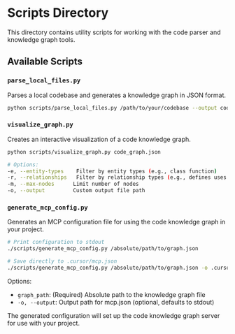 # Scripts Directory

This directory contains utility scripts for working with the code parser and knowledge graph tools.

## Available Scripts

### `parse_local_files.py`
Parses a local codebase and generates a knowledge graph in JSON format.

```bash
python scripts/parse_local_files.py /path/to/your/codebase --output code_graph.json
```

### `visualize_graph.py`
Creates an interactive visualization of a code knowledge graph.

```bash
python scripts/visualize_graph.py code_graph.json

# Options:
-e, --entity-types    Filter by entity types (e.g., class function)
-r, --relationships   Filter by relationship types (e.g., defines uses calls)
-m, --max-nodes      Limit number of nodes
-o, --output         Custom output file path
```

### `generate_mcp_config.py`
Generates an MCP configuration file for using the code knowledge graph in your project.

```bash
# Print configuration to stdout
./scripts/generate_mcp_config.py /absolute/path/to/graph.json

# Save directly to .cursor/mcp.json
./scripts/generate_mcp_config.py /absolute/path/to/graph.json -o .cursor/mcp.json
```

Options:
- `graph_path`: (Required) Absolute path to the knowledge graph file
- `-o, --output`: Output path for mcp.json (optional, defaults to stdout)

The generated configuration will set up the code knowledge graph server for use with your project. 